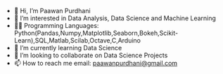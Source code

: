 - 👋 Hi, I’m Paawan Purdhani
- 👀 I’m interested in Data Analysis, Data Science and Machine Learning
- 👨‍💻 Programming Languages: Python(Pandas,Numpy,Matplotlib,Seaborn,Bokeh,Scikit-Learn),SQL,Matlab,Scilab,Octave,C,Arduino
- 🌱 I’m currently learning Data Science
- 💞️ I’m looking to collaborate on Data Science Projects
- 📫 How to reach me email: paawanpurdhani@gmail.com

<!---
Paawan13/Paawan13 is a ✨ special ✨ repository because its `README.md` (this file) appears on your GitHub profile.
You can click the Preview link to take a look at your changes.
--->
